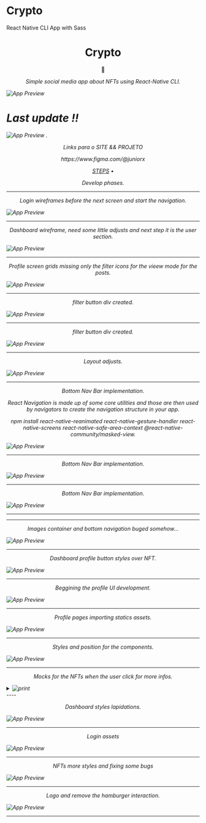# Crypto
React Native CLI App with Sass

# 

 <h1 align="center">Crypto</h1>
 <p align="center">🚀</p>
 
 <p align="center"><em>Simple social media app about NFTs using React-Native CLI.</p>

 ![App Preview](/assets/print/00.png)

# Last update !!

 ![App Preview](/assets/print/19.jpg)
.

<p align="center"><em>Links para o SITE && PROJETO </p>

<p align="center">
    <!-- http://event-tracker-teal.vercel.app/ -->    https://www.figma.com/@juniorx
</p>


<!-- <p align="center" float="left">
    <img src="/assets/screen/react.png" width="72" /> 
    <img src="/assets/screen/Figma.svg" width="54" /> 
</p> -->


<p align="center">
 <a href="#prototipo">STEPS</a> •
</p>


<p align="center">Develop phases.</p>

----
<p align="center" float="left">Login wireframes before the next screen and start the navigation. </p>

 ![App Preview](/assets/print/01.jpg)


----
<p align="center" float="left">Dashboard wireframe, need some little adjusts and next step it is the user section. </p>

 ![App Preview](/assets/print/02.jpg)


----
<p align="center" float="left">Profile screen grids missing only the filter icons for the vieew mode for the posts. </p>

 ![App Preview](/assets/print/03.jpg)

----
<p align="center" float="left">filter button div created. </p>

 ![App Preview](/assets/print/04.jpg)

----
<p align="center" float="left">filter button div created. </p>

 ![App Preview](/assets/print/05.jpg)

----
<p align="center" float="left">Layout adjusts. </p>

 ![App Preview](/assets/print/06.jpg)

----
<p align="center" float="left">Bottom Nav Bar implementation.</p>
<p align="center" float="left">React Navigation is made up of some core utilities and those are then used by navigators to create the navigation structure in your app. </p>
<p align="center" float="left">npm install react-native-reanimated react-native-gesture-handler react-native-screens react-native-safe-area-context @react-native-community/masked-view. </p>

 ![App Preview](/assets/print/07.jpg)

----
<p align="center" float="left">Bottom Nav Bar implementation.</p>

 ![App Preview](/assets/print/08.jpg)

----
<p align="center" float="left">Bottom Nav Bar implementation.</p>

 ![App Preview](/assets/print/09.jpg)

----

----
<p align="center" float="left">Images container and bottom navigation buged somehow...</p>

 ![App Preview](/assets/print/10.jpg)

----
<p align="center" float="left">Dashboard profile button styles over NFT.</p>

 ![App Preview](/assets/print/11.jpg)

----
<p align="center" float="left">Beggining the profile UI development.</p>

 ![App Preview](/assets/print/12.jpg)

----
<p align="center" float="left">Profile pages importing statics assets.</p>

 ![App Preview](/assets/print/13.jpg)

----
<p align="center" float="left">Styles and position for the components.</p>

 ![App Preview](/assets/print/14.jpg)

----
<p align="center" float="left">Mocks for the NFTs when the user click for more infos.</p>

<details>
<summary>
<img src="/assets/print/15.jpg" title="print">
</summary>
</details>
----
<p align="center" float="left">Dashboard styles lapidations.</p>

 ![App Preview](/assets/print/16.jpg)

----
<p align="center" float="left">Login assets</p>

 ![App Preview](/assets/print/17.jpg)

----
<p align="center" float="left">NFTs more styles and fixing some bugs</p>

 ![App Preview](/assets/print/18.jpg)

----
<p align="center" float="left">Logo and remove the hamburger interaction.</p>

 ![App Preview](/assets/print/19.jpg)

----
<!-- <p align="center" float="left">função para passar as propriedades de cada informação. </p>

 ![App Preview](/assets/print/02.jpg)

----
<p align="center" float="left"> Importação dos assets para cada card dentro da lista criada. </p>

 ![App Preview](/assets/print/03.jpg)

----
<p align="center" float="left"> Implementação da votação com um valor random a cada retorno do usuário junto com a alternância de estado do card para torna-lo editável usando o Hook useState. </p>

 ![App Preview](/assets/print/04.jpg)

----
<p align="center" float="left"> Ampliamento de performance para experiência do usuário com useMemo passando os elementos necessários em atualização e crianção de HOOK personalizados. </p>

 ![App Preview](/assets/print/05.jpg)

---- -->
